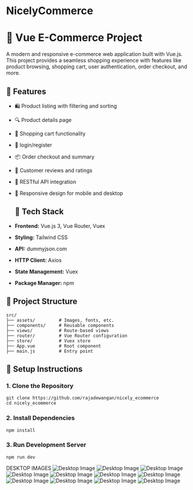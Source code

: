 # NicelyCommerce 

# 🛒 Vue E-Commerce Project

A modern and responsive e-commerce web application built with Vue.js. This project provides a seamless shopping experience with features like product browsing, shopping cart, user authentication, order checkout, and more.

## 🚀 Features
- 🛍️ Product listing with filtering and sorting
- 🔍 Product details page
- 🛒 Shopping cart functionality
- 👤 login/register
- 📦 Order checkout and summary
- 💬 Customer reviews and ratings
- 🔄 RESTful API integration
- 📱 Responsive design for mobile and desktop

  ## 🧱 Tech Stack

- **Frontend:** Vue.js 3, Vue Router, Vuex
- **Styling:** Tailwind CSS 
- **API:** dummyjson.com
- **HTTP Client:** Axios
- **State Management:** Vuex 
- **Package Manager:** npm 

## 📁 Project Structure

```text
src/
├── assets/         # Images, fonts, etc.
├── components/     # Reusable components
├── views/          # Route-based views
├── router/         # Vue Router configuration
├── store/          # Vuex store
├── App.vue         # Root component
├── main.js         # Entry point
```


## 🔧 Setup Instructions

### 1. Clone the Repository
```text
git clone https://github.com/rajadewangan/nicely_ecommerce
cd nicely_ecommerce
```
### 2. Install Dependencies
```text
npm install
```
### 3. Run Development Server
```text
npm run dev
```
DESKTOP IMAGES
![Desktop Image](https://github.com/rajadewangan/nicely_ecommerce/raw/main/images/desktop/Screenshot%202025-05-05%20095732.png)
![Desktop Image](https://github.com/rajadewangan/nicely_ecommerce/raw/main/images/desktop/Screenshot%202025-05-05%20100137.png)
![Desktop Image](https://github.com/rajadewangan/nicely_ecommerce/raw/main/images/desktop/Screenshot%202025-05-05%20100154.png)
![Desktop Image](https://github.com/rajadewangan/nicely_ecommerce/blob/main/images/desktop/Screenshot%202025-05-05%20100205.png)
![Desktop Image](https://github.com/rajadewangan/nicely_ecommerce/blob/main/images/desktop/Screenshot%202025-05-05%20100218.png)
![Desktop Image](https://github.com/rajadewangan/nicely_ecommerce/blob/main/images/desktop/Screenshot%202025-05-05%20100227.png)
![Desktop Image](https://github.com/rajadewangan/nicely_ecommerce/blob/main/images/desktop/Screenshot%202025-05-05%20100245.png)
![Desktop Image](https://github.com/rajadewangan/nicely_ecommerce/blob/main/images/desktop/Screenshot%202025-05-05%20100254.png)
![Desktop Image](https://github.com/rajadewangan/nicely_ecommerce/blob/main/images/desktop/Screenshot%202025-05-05%20100357.png)
![Desktop Image](https://github.com/rajadewangan/nicely_ecommerce/blob/main/images/desktop/Screenshot%202025-05-05%20100340.png)
![Desktop Image](https://github.com/rajadewangan/nicely_ecommerce/blob/main/images/desktop/Screenshot%202025-05-05%20100333.png)



